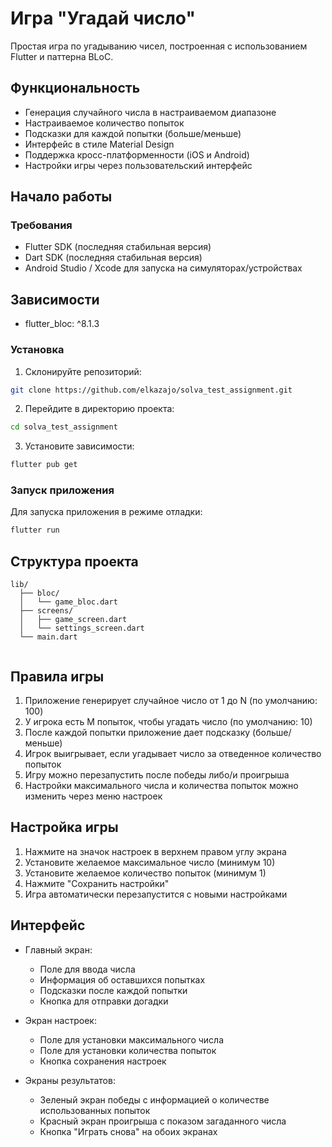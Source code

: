 # Игра "Угадай число"

Простая игра по угадыванию чисел, построенная с использованием Flutter и паттерна BLoC.

## Функциональность

- Генерация случайного числа в настраиваемом диапазоне
- Настраиваемое количество попыток
- Подсказки для каждой попытки (больше/меньше)
- Интерфейс в стиле Material Design
- Поддержка кросс-платформенности (iOS и Android)
- Настройки игры через пользовательский интерфейс

## Начало работы

### Требования

- Flutter SDK (последняя стабильная версия)
- Dart SDK (последняя стабильная версия)
- Android Studio / Xcode для запуска на симуляторах/устройствах

## Зависимости

- flutter_bloc: ^8.1.3

### Установка

1. Склонируйте репозиторий:
```bash
git clone https://github.com/elkazajo/solva_test_assignment.git
```

2. Перейдите в директорию проекта:
```bash
cd solva_test_assignment
```

3. Установите зависимости:
```bash
flutter pub get
```

### Запуск приложения

Для запуска приложения в режиме отладки:
```bash
flutter run
```

## Структура проекта

```
lib/
  ├── bloc/
  │   └── game_bloc.dart
  ├── screens/
  │   ├── game_screen.dart
  │   └── settings_screen.dart
  └── main.dart
  
```

## Правила игры

1. Приложение генерирует случайное число от 1 до N (по умолчанию: 100)
2. У игрока есть M попыток, чтобы угадать число (по умолчанию: 10)
3. После каждой попытки приложение дает подсказку (больше/меньше)
4. Игрок выигрывает, если угадывает число за отведенное количество попыток
5. Игру можно перезапустить после победы либо/и проигрыша
6. Настройки максимального числа и количества попыток можно изменить через меню настроек

## Настройка игры

1. Нажмите на значок настроек в верхнем правом углу экрана
2. Установите желаемое максимальное число (минимум 10)
3. Установите желаемое количество попыток (минимум 1)
4. Нажмите "Сохранить настройки"
5. Игра автоматически перезапустится с новыми настройками

## Интерфейс

- Главный экран:
    - Поле для ввода числа
    - Информация об оставшихся попытках
    - Подсказки после каждой попытки
    - Кнопка для отправки догадки

- Экран настроек:
    - Поле для установки максимального числа
    - Поле для установки количества попыток
    - Кнопка сохранения настроек

- Экраны результатов:
    - Зеленый экран победы с информацией о количестве использованных попыток
    - Красный экран проигрыша с показом загаданного числа
    - Кнопка "Играть снова" на обоих экранах